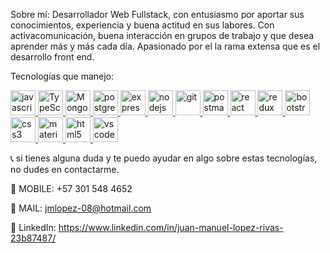 Sobre mí:
Desarrollador Web Fullstack, con entusiasmo por aportar sus conocimientos, experiencia y buena actitud en sus labores. Con activacomunicación, buena interacción en grupos de trabajo y que desea aprender más y más cada día. Apasionado por el la rama extensa que es el desarrollo front end.


Tecnologías que manejo: 

<p align="left">  <a href="https://developer.mozilla.org/en-US/docs/Web/JavaScript" target="_blank"> <img src="https://upload.wikimedia.org/wikipedia/commons/thumb/9/99/Unofficial_JavaScript_logo_2.svg/1024px-Unofficial_JavaScript_logo_2.svg.png" alt="javascript" title="JavaScript" width="40" height="40"/> </a> 
<a href="https://www.typescriptlang.org/" target="_blank"> <img src="https://upload.wikimedia.org/wikipedia/commons/thumb/4/4c/Typescript_logo_2020.svg/1200px-Typescript_logo_2020.svg.png" alt="TypeScript" title="TypeScript" height="40"/> </a>
<a href="https://www.mongodb.com/" target="_blank"> <img src="https://live.mrf.io/statics/i/ps/www.muylinux.com/wp-content/uploads/2019/01/mongodb.png?width=1200&enable=upscale" alt="MongoDB" title="MongoDB" height="40"/> </a>
<a href="https://www.postgresql.org" target="_blank"> <img src="https://upload.wikimedia.org/wikipedia/commons/thumb/2/29/Postgresql_elephant.svg/1200px-Postgresql_elephant.svg.png" alt="postgresql" title="PostgreSQL" width="40" height="40"/> </a>
<a href="https://expressjs.com" target="_blank"> <img src="https://i.cloudup.com/zfY6lL7eFa-3000x3000.png" alt="express" title="Express Js" height="40"/> </a>
<a href="https://nodejs.org" target="_blank"> <img src="https://cdn.pixabay.com/photo/2015/04/23/17/41/node-js-736399_960_720.png" alt="nodejs" title="Node Js" height="40"/> </a>
<a href="https://git-scm.com/" target="_blank"> <img src="https://www.vectorlogo.zone/logos/git-scm/git-scm-icon.svg" alt="git" title="Git" width="40" height="40"/> </a> 
<a href="https://postman.com" target="_blank"> <img src="https://www.vectorlogo.zone/logos/getpostman/getpostman-icon.svg" alt="postman" title="Postman" width="40" height="40"/> </a> 
<a href="https://reactjs.org/" target="_blank"> <img src="https://seeklogo.com/images/R/react-logo-7B3CE81517-seeklogo.com.png" alt="react" title="React Js" width="40" height="40"/> </a> 
<a href="https://redux.js.org" target="_blank"> <img src="https://seeklogo.com/images/R/redux-logo-9CA6836C12-seeklogo.com.png" alt="redux" title="Redux" width="40" height="40"/> </a> 
<a href="https://getbootstrap.com" target="_blank"> <img src="https://upload.wikimedia.org/wikipedia/commons/thumb/b/b2/Bootstrap_logo.svg/1024px-Bootstrap_logo.svg.png" alt="bootstrap" title="Bootstrap" width="40" height="40"/> </a> 
<a href="https://www.w3schools.com/css/" target="_blank"> <img src="https://cdn4.iconfinder.com/data/icons/social-media-logos-6/512/121-css3-512.png" alt="css3" title="CSS3" width="40" height="40"/> </a> 
<a href="https://mui.com/" target="_blank"> <img src="https://dbriceno10.github.io/portfolio/static/media/material-ui-1.fd510ed8.svg" alt="material-ui" title="Material UI" width="40" height="40"/> </a>
<a href="https://www.w3.org/html/" target="_blank"> <img src="https://upload.wikimedia.org/wikipedia/commons/thumb/3/38/HTML5_Badge.svg/600px-HTML5_Badge.svg.png" alt="html5" title="HTML5" width="40" height="40"/> </a>
<a href="https://code.visualstudio.com/" target="_blank"> <img src="https://upload.wikimedia.org/wikipedia/commons/9/9a/Visual_Studio_Code_1.35_icon.svg" alt="vscode" title="VSCode" width="40" height="40"/> </a> 
</p>

:telephone_receiver: si tienes alguna duda y te puedo ayudar en algo sobre estas tecnologías, no dudes en contactarme.

:iphone: MOBILE: +57 301 548 4652

:email: MAIL: jmlopez-08@hotmail.com

:briefcase: LinkedIn: https://www.linkedin.com/in/juan-manuel-lopez-rivas-23b87487/


